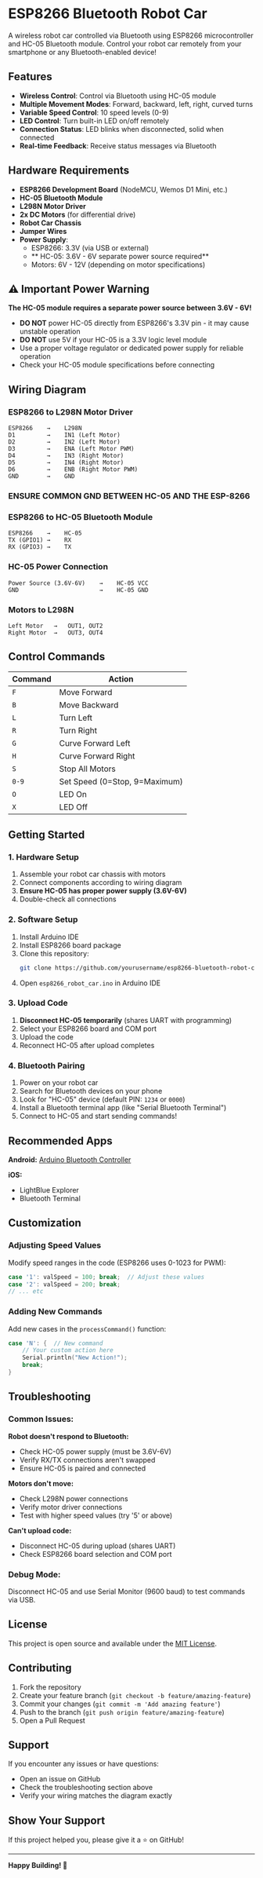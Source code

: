 # ESP8266 Bluetooth Robot Car

A wireless robot car controlled via Bluetooth using ESP8266 microcontroller and HC-05 Bluetooth module. Control your robot car remotely from your smartphone or any Bluetooth-enabled device!

##  Features

- **Wireless Control**: Control via Bluetooth using HC-05 module
- **Multiple Movement Modes**: Forward, backward, left, right, curved turns
- **Variable Speed Control**: 10 speed levels (0-9)
- **LED Control**: Turn built-in LED on/off remotely
- **Connection Status**: LED blinks when disconnected, solid when connected
- **Real-time Feedback**: Receive status messages via Bluetooth

##  Hardware Requirements

- **ESP8266 Development Board** (NodeMCU, Wemos D1 Mini, etc.)
- **HC-05 Bluetooth Module**
- **L298N Motor Driver**
- **2x DC Motors** (for differential drive)
- **Robot Car Chassis**
- **Jumper Wires**
- **Power Supply**:
  - ESP8266: 3.3V (via USB or external)
  - ** HC-05: 3.6V - 6V separate power source required**
  - Motors: 6V - 12V (depending on motor specifications)

## ⚠️ Important Power Warning

**The HC-05 module requires a separate power source between 3.6V - 6V!**

- **DO NOT** power HC-05 directly from ESP8266's 3.3V pin - it may cause unstable operation
- **DO NOT** use 5V if your HC-05 is a 3.3V logic level module
- Use a proper voltage regulator or dedicated power supply for reliable operation
- Check your HC-05 module specifications before connecting

##  Wiring Diagram

### ESP8266 to L298N Motor Driver
```
ESP8266    →    L298N
D1         →    IN1 (Left Motor)
D2         →    IN2 (Left Motor) 
D3         →    ENA (Left Motor PWM)
D4         →    IN3 (Right Motor)
D5         →    IN4 (Right Motor)
D6         →    ENB (Right Motor PWM)
GND        →    GND
```
### ENSURE COMMON GND BETWEEN HC-05 AND THE ESP-8266
### ESP8266 to HC-05 Bluetooth Module
```
ESP8266    →    HC-05
TX (GPIO1) →    RX
RX (GPIO3) →    TX
```

### HC-05 Power Connection
```
Power Source (3.6V-6V)    →    HC-05 VCC
GND                       →    HC-05 GND
```

### Motors to L298N
```
Left Motor   →   OUT1, OUT2
Right Motor  →   OUT3, OUT4
```

##  Control Commands

| Command | Action |
|---------|--------|
| `F` | Move Forward |
| `B` | Move Backward |
| `L` | Turn Left |
| `R` | Turn Right |
| `G` | Curve Forward Left |
| `H` | Curve Forward Right |
| `S` | Stop All Motors |
| `0-9` | Set Speed (0=Stop, 9=Maximum) |
| `O` | LED On |
| `X` | LED Off |

##  Getting Started

### 1. Hardware Setup
1. Assemble your robot car chassis with motors
2. Connect components according to wiring diagram
3. **Ensure HC-05 has proper power supply (3.6V-6V)**
4. Double-check all connections

### 2. Software Setup
1. Install Arduino IDE
2. Install ESP8266 board package
3. Clone this repository:
   ```bash
   git clone https://github.com/yourusername/esp8266-bluetooth-robot-car.git
   ```
4. Open `esp8266_robot_car.ino` in Arduino IDE

### 3. Upload Code
1. **Disconnect HC-05 temporarily** (shares UART with programming)
2. Select your ESP8266 board and COM port
3. Upload the code
4. Reconnect HC-05 after upload completes

### 4. Bluetooth Pairing
1. Power on your robot car
2. Search for Bluetooth devices on your phone
3. Look for "HC-05" device (default PIN: `1234` or `0000`)
4. Install a Bluetooth terminal app (like "Serial Bluetooth Terminal")
5. Connect to HC-05 and start sending commands!

##  Recommended Apps

**Android:**
[Arduino Bluetooth Controller](https://play.google.com/store/apps/details?id=com.giristudio.hc05.bluetooth.arduino.control)

**iOS:**
- LightBlue Explorer
- Bluetooth Terminal

##  Customization

### Adjusting Speed Values
Modify speed ranges in the code (ESP8266 uses 0-1023 for PWM):
```cpp
case '1': valSpeed = 100; break;  // Adjust these values
case '2': valSpeed = 200; break;
// ... etc
```

### Adding New Commands
Add new cases in the `processCommand()` function:
```cpp
case 'N': {  // New command
    // Your custom action here
    Serial.println("New Action!");
    break;
}
```

## Troubleshooting

### Common Issues:

**Robot doesn't respond to Bluetooth:**
- Check HC-05 power supply (must be 3.6V-6V)
- Verify RX/TX connections aren't swapped
- Ensure HC-05 is paired and connected

**Motors don't move:**
- Check L298N power connections
- Verify motor driver connections
- Test with higher speed values (try '5' or above)

**Can't upload code:**
- Disconnect HC-05 during upload (shares UART)
- Check ESP8266 board selection and COM port


### Debug Mode:
Disconnect HC-05 and use Serial Monitor (9600 baud) to test commands via USB.

##  License

This project is open source and available under the [MIT License](LICENSE).

##  Contributing

1. Fork the repository
2. Create your feature branch (`git checkout -b feature/amazing-feature`)
3. Commit your changes (`git commit -m 'Add amazing feature'`)
4. Push to the branch (`git push origin feature/amazing-feature`)
5. Open a Pull Request

##  Support

If you encounter any issues or have questions:
- Open an issue on GitHub
- Check the troubleshooting section above
- Verify your wiring matches the diagram exactly

##  Show Your Support

If this project helped you, please give it a ⭐ on GitHub!

---

**Happy Building! 🤖**
